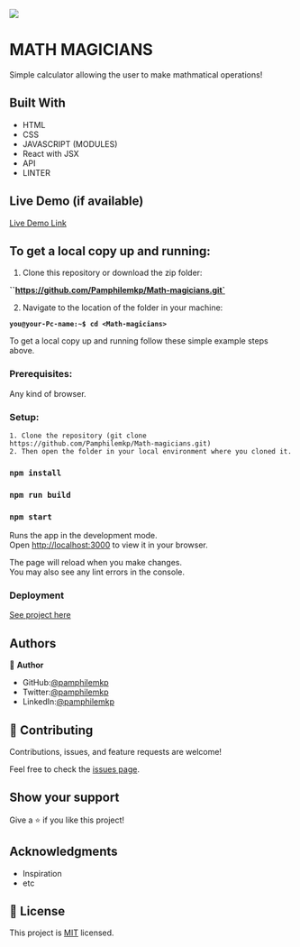 
![](https://img.shields.io/badge/Microverse-blueviolet)

# MATH MAGICIANS

Simple calculator allowing the user to make mathmatical operations!


## Built With

- HTML
- CSS
- JAVASCRIPT (MODULES)
- React with JSX
- API
- LINTER

## Live Demo (if available)

[Live Demo Link](https://deploy-preview-7--wondrous-axolotl-c65381.netlify.app)


## To get a local copy up and running:

1. Clone this repository or download the zip folder:

**``https://github.com/Pamphilemkp/Math-magicians.git`**

2. Navigate to the location of the folder in your machine:

**``you@your-Pc-name:~$ cd <Math-magicians>``**

To get a local copy up and running follow these simple example steps above.


### Prerequisites: 
Any kind of browser. 

### Setup:
    1. Clone the repository (git clone https://github.com/Pamphilemkp/Math-magicians.git)
    2. Then open the folder in your local environment where you cloned it.

### `npm install`
### `npm run build`
### `npm start`

Runs the app in the development mode.\
Open [http://localhost:3000](http://localhost:3000) to view it in your browser.

The page will reload when you make changes.\
You may also see any lint errors in the console.

### Deployment

[See project here](https://deploy-preview-7--wondrous-axolotl-c65381.netlify.app)

## Authors

👤 **Author**

   - GitHub:[@pamphilemkp](https://github.com/pamphilemkp)
   - Twitter:[@pamphilemkp](https://Twitter.com/PamphileMusonda)
   - LinkedIn:[@pamphilemkp](https://www.linkedin.com/in/pamphile-musonda-2bb8a9237)

## 🤝 Contributing

Contributions, issues, and feature requests are welcome!

Feel free to check the [issues page](https://github.com/Pamphilemkp/Math-magicians/issues).

## Show your support

Give a ⭐️ if you like this project!

## Acknowledgments
- Inspiration
- etc

## 📝 License

This project is [MIT](./MIT.md) licensed.
